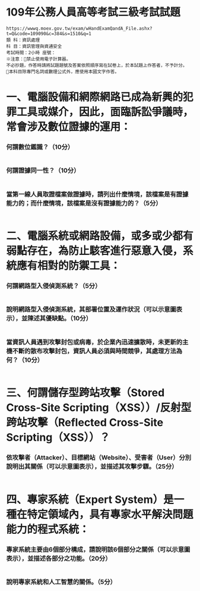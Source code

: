 # 109年公務人員高等考試三級考試試題
```
https://wwwq.moex.gov.tw/exam/wHandExamQandA_File.ashx?t=Q&code=109090&c=384&s=1510&q=1
類 科：資訊處理
科 目：資訊管理與資通安全
考試時間：2小時 座號：
※注意：禁止使用電子計算器。
不必抄題，作答時請將試題題號及答案依照順序寫在試卷上，於本試題上作答者，不予計分。
本科目除專門名詞或數理公式外，應使用本國文字作答。
```
# 一、電腦設備和網際網路已成為新興的犯罪工具或媒介，因此，面臨訴訟爭議時，常會涉及數位證據的運用：
### 何謂數位鑑識？（10分）
```
```
### 何謂證據同一性？（10分）
```
```
### 當第一線人員取證檔案做證據時，請列出什麼情境，該檔案是有證據能力的；而什麼情境，該檔案是沒有證據能力的？（5分）
```
```
# 二、電腦系統或網路設備，或多或少都有弱點存在，為防止駭客進行惡意入侵，系統應有相對的防禦工具：
### 何謂網路型入侵偵測系統？（5分）
```
```
### 說明網路型入侵偵測系統，其部署位置及運作狀況（可以示意圖表示），並陳述其優缺點。（10分）
```
```
### 當資訊人員遇到攻擊封包或病毒，於企業內迅速擴散時，未更新的主機不斷的散布攻擊封包，資訊人員必須與時間競爭，其處理方法為何？（10分）
```
```
# 三、何謂儲存型跨站攻擊（Stored Cross-Site Scripting（XSS））/反射型跨站攻擊（Reflected Cross-Site Scripting（XSS））？
### 依攻擊者（Attacker）、目標網站（Website）、受害者（User）分別說明出其關係（可以示意圖表示），並描述其攻擊步驟。（25分）
```
```
# 四、專家系統（Expert System）是一種在特定領域內，具有專家水平解決問題能力的程式系統：
### 專家系統主要由6個部分構成，請說明該6個部分之關係（可以示意圖表示），並描述各部分之功能。（20分）
```
```
### 說明專家系統和人工智慧的關係。（5分）
```
```
